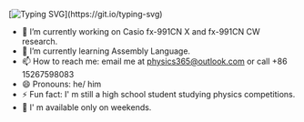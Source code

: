   [![Typing SVG](https://readme-typing-svg.herokuapp.com?font=Fira+Code&pause=1000&width=435&lines=Hi%2C+there!+This+is+Physics+365.)](https://git.io/typing-svg)  

- 🔭 I’m currently working on Casio fx-991CN X and fx-991CN CW research.
- 🌱 I’m currently learning Assembly Language.
- 📫 How to reach me: email me at physics365@outlook.com or call +86 15267598083
- 😄 Pronouns: he/ him
- ⚡ Fun fact: I' m still a high school student studying physics competitions. 
- 🍹 I' m available only on weekends. 
